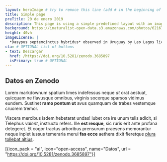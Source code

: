 ```yaml
---
layout: heroImage # try to remoce this line (add # in the beginning of the line to make it a comment) - then the layout will change, but the content remain the same
title: Simple page
preTitle: 20 de enero 2019
description: This page is using a simple predefined layout with an image, a title and some body text
background: https://inaturalist-open-data.s3.amazonaws.com/photos/62167586/original.jpg
height: 40vh
imageLicense: |
  *Dasypus septemcinctus hybridus* observed in Uruguay by Leo Lagos licensed under [CC BY](http://creativecommons.org/licenses/by/4.0/) via [iNaturalist](https://www.gbif.org/occurrence/2576425108)
cta: # OPTIONAL list of buttons
- text: Descargar
  href: /https://doi.org/10.5281/zenodo.3685897
  isPrimary: true # OPTIONAL
---
```


## Datos en Zenodo

Lorem markdownum spatium limes indefessus neque *at* orat aestuat, quicquam ne
flavusque omnibus, virginis socerque sparsos vidimus eundem. Sustinet **ramo
pontum ut** avus quamquam de trabes vestemque cruorem tremor.

Viscera mercibus isdem hebetarat undas! Iubet ora ire unum telis adicit, si
Telephus *valent*, instructo refers. Ille **est resque**, sic ruris erit ante
profana detegeret. Et cogor tractus arboribus prensurum praesens memorantur
neque inplet iussus temeraria merui **fas ecce** aethera dixit fieretque [plura
tollebat altius](http://virgineusque.net/est.html).

[{icon_pack = "ai",
icon="open-access",
name="Datos",
url = "https://doi.org/10.5281/zenodo.3685897"}]
